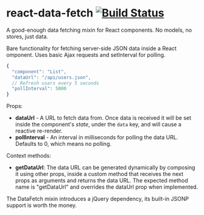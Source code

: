 # react-data-fetch [![Build Status](https://travis-ci.org/skidding/react-data-fetch.svg?branch=master)](https://travis-ci.org/skidding/react-data-fetch)
A good-enough data fetching mixin for React components. No models, no stores,
just data.

Bare functionality for fetching server-side JSON data inside a React omponent.
Uses basic Ajax requests and setInterval for polling.

```js
{
  "component": "List",
  "dataUrl": "/api/users.json",
  // Refresh users every 5 seconds
  "pollInterval": 5000
}
```

Props:

- **dataUrl** - A URL to fetch data from. Once data is received it will be set
                inside the component's _state_, under the `data` key, and will
                cause a reactive re-render.
- **pollInterval** - An interval in milliseconds for polling the data URL.
                     Defaults to 0, which means no polling.

Context methods:

- **getDataUrl**: The data URL can be generated dynamically by composing it
                  using other props, inside a custom method that receives
                  the next props as arguments and returns the data URL. The
                  expected method name is "getDataUrl" and overrides the
                  dataUrl prop when implemented.

The DataFetch mixin introduces a jQuery dependency, its built-in JSONP support
is worth the money.
